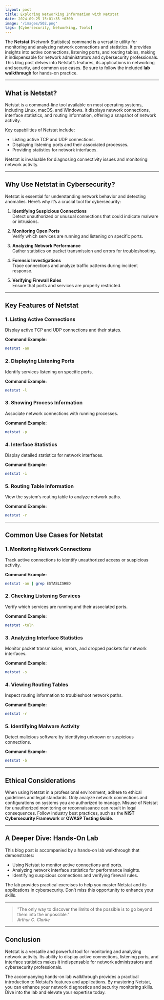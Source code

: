```yaml
---
layout: post
title: Exploring Networking Information with Netstat
date: 2024-09-25 15:01:35 +0300
image: '/images/502.png'
tags: [Cybersecurity, Networking, Tools]
---
```


The **Netstat** (Network Statistics) command is a versatile utility for monitoring and analyzing network connections and statistics. It provides insights into active connections, listening ports, and routing tables, making it indispensable for network administrators and cybersecurity professionals. This blog post delves into Netstat’s features, its applications in networking and security, and common use cases. Be sure to follow the included **lab walkthrough** for hands-on practice.

---

## What is Netstat?

Netstat is a command-line tool available on most operating systems, including Linux, macOS, and Windows. It displays network connections, interface statistics, and routing information, offering a snapshot of network activity.

Key capabilities of Netstat include:
- Listing active TCP and UDP connections.  
- Displaying listening ports and their associated processes.  
- Providing statistics for network interfaces.  

Netstat is invaluable for diagnosing connectivity issues and monitoring network activity.

---

## Why Use Netstat in Cybersecurity?

Netstat is essential for understanding network behavior and detecting anomalies. Here’s why it’s a crucial tool for cybersecurity:

1. **Identifying Suspicious Connections**  
   Detect unauthorized or unusual connections that could indicate malware or intrusions.

2. **Monitoring Open Ports**  
   Verify which services are running and listening on specific ports.

3. **Analyzing Network Performance**  
   Gather statistics on packet transmission and errors for troubleshooting.

4. **Forensic Investigations**  
   Trace connections and analyze traffic patterns during incident response.

5. **Verifying Firewall Rules**  
   Ensure that ports and services are properly restricted.

---

## Key Features of Netstat

### 1. **Listing Active Connections**
Display active TCP and UDP connections and their states.

**Command Example:**
```bash
netstat -an
```

### 2. **Displaying Listening Ports**
Identify services listening on specific ports.

**Command Example:**
```bash
netstat -l
```

### 3. **Showing Process Information**
Associate network connections with running processes.

**Command Example:**
```bash
netstat -p
```

### 4. **Interface Statistics**
Display detailed statistics for network interfaces.

**Command Example:**
```bash
netstat -i
```

### 5. **Routing Table Information**
View the system’s routing table to analyze network paths.

**Command Example:**
```bash
netstat -r
```

---

## Common Use Cases for Netstat

### 1. **Monitoring Network Connections**
Track active connections to identify unauthorized access or suspicious activity.

**Command Example:**
```bash
netstat -an | grep ESTABLISHED
```

### 2. **Checking Listening Services**
Verify which services are running and their associated ports.

**Command Example:**
```bash
netstat -tuln
```

### 3. **Analyzing Interface Statistics**
Monitor packet transmission, errors, and dropped packets for network interfaces.

**Command Example:**
```bash
netstat -s
```

### 4. **Viewing Routing Tables**
Inspect routing information to troubleshoot network paths.

**Command Example:**
```bash
netstat -r
```

### 5. **Identifying Malware Activity**
Detect malicious software by identifying unknown or suspicious connections.

**Command Example:**
```bash
netstat -b
```

---

## Ethical Considerations

When using Netstat in a professional environment, adhere to ethical guidelines and legal standards. Only analyze network connections and configurations on systems you are authorized to manage. Misuse of Netstat for unauthorized monitoring or reconnaissance can result in legal consequences. Follow industry best practices, such as the **NIST Cybersecurity Framework** or **OWASP Testing Guide**.

---

## A Deeper Dive: Hands-On Lab

This blog post is accompanied by a hands-on lab walkthrough that demonstrates:
- Using Netstat to monitor active connections and ports.
- Analyzing network interface statistics for performance insights.
- Identifying suspicious connections and verifying firewall rules.

The lab provides practical exercises to help you master Netstat and its applications in cybersecurity. Don’t miss this opportunity to enhance your skills.

---

> "The only way to discover the limits of the possible is to go beyond them into the impossible."  
> <cite>Arthur C. Clarke</cite>

---

## Conclusion

Netstat is a versatile and powerful tool for monitoring and analyzing network activity. Its ability to display active connections, listening ports, and interface statistics makes it indispensable for network administrators and cybersecurity professionals.

The accompanying hands-on lab walkthrough provides a practical introduction to Netstat’s features and applications. By mastering Netstat, you can enhance your network diagnostics and security monitoring skills. Dive into the lab and elevate your expertise today.
